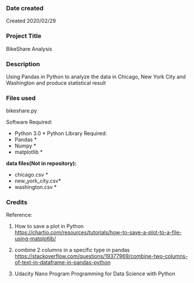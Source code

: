 ### Date created
Created 2020/02/29

### Project Title
BikeShare Analysis

### Description
Using Pandas in Python to analyze the data in Chicago, New York City and Washington and produce statistical result

### Files used
bikeshare.py

Software Required:
* Python 3.0 *
Python Library Required:
* Pandas     *
* Numpy      *
* matplotlib *

**data files(Not in repository):**
* chicago.csv      *
* new_york_city.csv*
* washington.csv   *

### Credits
Reference:
1. How to save a plot in Python
https://chartio.com/resources/tutorials/how-to-save-a-plot-to-a-file-using-matplotlib/

2. combine 2 columns in a specific type in pandas
https://stackoverflow.com/questions/19377969/combine-two-columns-of-text-in-dataframe-in-pandas-python

3. Udacity Nano Program Programming for Data Science with Python

